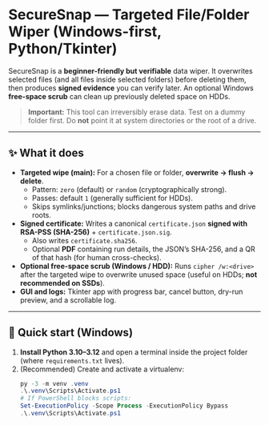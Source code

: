 # SecureSnap — Targeted File/Folder Wiper (Windows-first, Python/Tkinter)
SecureSnap is a **beginner-friendly but verifiable** data wiper. It overwrites selected files (and all files inside selected folders) before deleting them, then produces **signed evidence** you can verify later. An optional Windows **free-space scrub** can clean up previously deleted space on HDDs.

> **Important:** This tool can irreversibly erase data. Test on a dummy folder first. Do **not** point it at system directories or the root of a drive.

---

## ✨ What it does

- **Targeted wipe (main):** For a chosen file or folder, **overwrite → flush → delete**.  
  - Pattern: `zero` (default) or `random` (cryptographically strong).  
  - Passes: default `1` (generally sufficient for HDDs).  
  - Skips symlinks/junctions; blocks dangerous system paths and drive roots.
- **Signed certificate:** Writes a canonical `certificate.json` **signed with RSA-PSS (SHA-256)** + `certificate.json.sig`.  
  - Also writes `certificate.sha256`.  
  - Optional **PDF** containing run details, the JSON’s SHA-256, and a QR of that hash (for human cross-checks).
- **Optional free-space scrub (Windows / HDD):** Runs `cipher /w:<drive>` after the targeted wipe to overwrite unused space (useful on HDDs; **not recommended on SSDs**).
- **GUI and logs:** Tkinter app with progress bar, cancel button, dry-run preview, and a scrollable log.

---

## 🧰 Quick start (Windows)

1. **Install Python 3.10–3.12** and open a terminal inside the project folder (where `requirements.txt` lives).
2. (Recommended) Create and activate a virtualenv:
   ```powershell
   py -3 -m venv .venv
   .\.venv\Scripts\Activate.ps1
   # If PowerShell blocks scripts:
   Set-ExecutionPolicy -Scope Process -ExecutionPolicy Bypass
   .\.venv\Scripts\Activate.ps1
